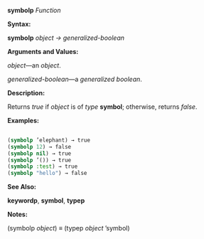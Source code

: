 **symbolp** *Function* 



**Syntax:** 



**symbolp** *object → generalized-boolean* 



**Arguments and Values:** 



*object*—an *object*. 



*generalized-boolean*—a *generalized boolean*. 



**Description:** 



Returns *true* if *object* is of *type* **symbol**; otherwise, returns *false*. 



**Examples:**
```lisp
 
(symbolp ’elephant) → true 
(symbolp 12) → false 
(symbolp nil) → true 
(symbolp ’()) → true 
(symbolp :test) → true 
(symbolp "hello") → false 

```
**See Also:** 



**keywordp**, **symbol**, **typep** 







 



 



**Notes:** 



(symbolp *object*) *≡* (typep *object* ’symbol) 



